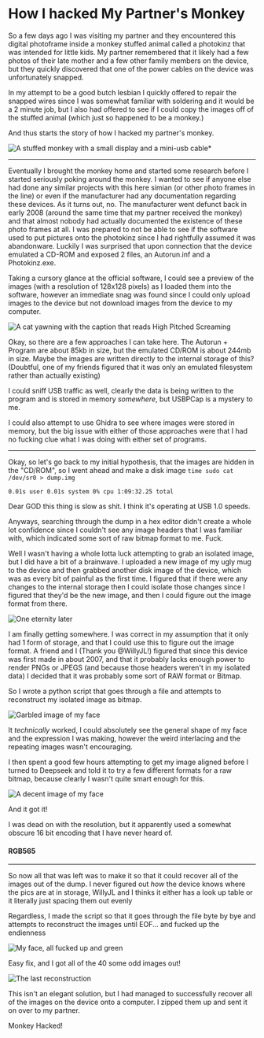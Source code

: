 
# How I hacked My Partner's Monkey

So a few days ago I was visiting my partner and they encountered this digital photoframe inside a monkey stuffed animal called a photokinz that was intended for little kids.
My partner remembered that it likely had a few photos of their late mother and a few other family members on the device, but they quickly discovered that one of the power cables on the device was unfortunately snapped.

In my attempt to be a good butch lesbian I quickly offered to repair the snapped wires since I was somewhat familiar with soldering and it would be a 2 minute job, but I also had offered to see if I could copy the images off of the stuffed animal (which just so happened to be a monkey.)

And thus starts the story of how I hacked my partner's monkey.

![A stuffed monkey with a small display and a mini-usb cable*](images/the_culprit.jpg)

---

Eventually I brought the monkey home and started some research before I started seriously poking around the monkey. I wanted to see if anyone else had done any similar projects with this here simian (or other photo frames in the line) or even if the manufacturer had any documentation regarding these devices.
As it turns out, no. The manufacturer went defunct back in early 2008 (around the same time that my partner received the monkey) and that almost nobody had actually documented the existence of these photo frames at all.
I was prepared to not be able to see if the software used to put pictures onto the photokinz since I had rightfully assumed it was abandonware. Luckily I was surprised that upon connection that the device emulated a CD-ROM and exposed 2 files, an Autorun.inf and a Photokinz.exe.


Taking a cursory glance at the official software, I could see a preview of the images (with a resolution of 128x128 pixels) as I loaded them into the software, however an immediate snag was found since I could only upload images to the device but not download images from the device to my computer.

	
![A cat yawning with the caption that reads *High Pitched Screaming*](images/screaming_cat.jpg)

Okay, so there are a few approaches I can take here. The Autorun + Program are about 85kb in size, but the emulated CD/ROM is about 244mb in size. Maybe the images are written directly to the internal storage of this? (Doubtful, one of my friends figured that it was only an emulated filesystem rather than actually existing)

I could sniff USB traffic as well, clearly the data is being written to the program and is stored in memory *somewhere*, but USBPCap is a mystery to me.

I could also attempt to use Ghidra to see where images were stored in memory, but the big issue with either of those approaches were that I had no fucking clue what I was doing with either set of programs.

---
Okay, so let's go back to my initial hypothesis, that the images are hidden in the "CD/ROM", so I went ahead and make a disk image
`time sudo cat /dev/sr0 > dump.img`

`0.01s user 0.01s system 0% cpu 1:09:32.25 total`

Dear GOD this thing is slow as shit. I think it's operating at USB 1.0 speeds.

Anyways, searching through the dump in a hex editor didn't create a whole lot confidence since I couldn't see any image headers that I was familiar with, which indicated some sort of raw bitmap format to me. Fuck.

Well I wasn't having a whole lotta luck attempting to grab an isolated image, but I did have a bit of a brainwave. I uploaded a new image of my ugly mug to the device and then grabbed another disk image of the device, which was as every bit of painful as the first time.
I figured that if there were any changes to the internal storage then I could isolate those changes since I figured that they'd be the new image, and then I could figure out the image format from there.

![One eternity later](images/waiting.jpg)

I am finally getting somewhere. I was correct in my assumption that it only had 1 form of storage, and that I could use this to figure out the image format.
A friend and I (Thank you @WillyJL!)  figured that since this device was first made in about 2007, and that it probably lacks enough power to render PNGs or JPEGS (and because those headers weren't in my isolated data) I decided that it was probably some sort of RAW format or Bitmap.

So I wrote a python script that goes through a file and attempts to reconstruct my isolated image as bitmap.

![Garbled image of my face](images/fucked_up.jpg)

It *technically* worked, I could absolutely see the general shape of my face and the expression I was making, however the weird interlacing and the repeating images wasn't encouraging.

I then spent a good few hours attempting to get my image aligned before I turned to Deepseek and told it to try a few different formats for a raw bitmap, because clearly I wasn't quite smart enough for this.

![A decent image of my face](images/first_reconstruction.jpg)

And it got it! 

I was dead on with the resolution, but it apparently used a somewhat obscure 16 bit encoding that I have never heard of.
#### RGB565
---
So now all that was left was to make it so that it could recover all of the images out of the dump.
I never figured out *how* the device knows where the pics are at in storage, WillyJL and I thinks it either has a look up table or it literally just spacing them out evenly

Regardless, I made the script so that it goes through the file byte by bye and attempts to reconstruct the images until EOF... and fucked up the endienness 

![My face, all fucked up and green](images/green.jpg)

Easy fix, and I got all of the 40 some odd images out!

![The last reconstruction](images/final.jpg)

This isn't an elegant solution, but I had managed to successfully recover all of the images on the device onto a computer. I zipped them up and sent it on over to my partner.

Monkey Hacked!

